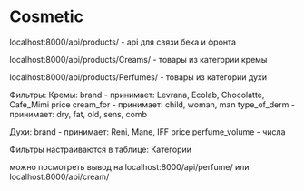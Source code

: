 # Cosmetic

localhost:8000/api/products/ - api для связи бека и фронта


localhost:8000/api/products/Creams/ - товары из категории кремы

localhost:8000/api/products/Perfumes/ - товары из категории духи


Фильтры:
  Кремы:
    brand - принимает: Levrana, Ecolab, Chocolatte, Cafe_Mimi
    price
    cream_for - принимает: child, woman, man
    type_of_derm - принимает: dry, fat, old, sens, comb
  
  Духи:
    brand - принимает: Reni, Mane, IFF
    price
    perfume_volume - числа 
   
Фильтры настраиваются в таблице: Категории

можно посмотреть вывод на localhost:8000/api/perfume/ или localhost:8000/api/cream/
